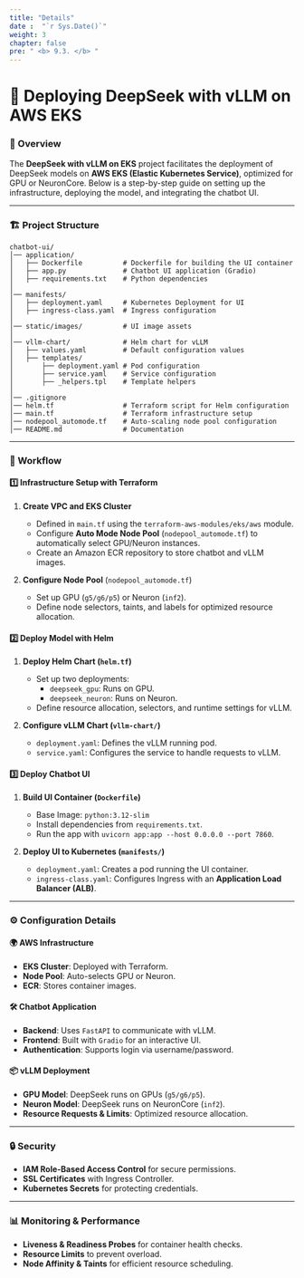 ```yaml
---
title: "Details"
date :  "`r Sys.Date()`" 
weight: 3
chapter: false
pre: " <b> 9.3. </b> "
---
```



# 🚀 Deploying DeepSeek with vLLM on AWS EKS  

### 📌 Overview  
The **DeepSeek with vLLM on EKS** project facilitates the deployment of DeepSeek models on **AWS EKS (Elastic Kubernetes Service)**, optimized for GPU or NeuronCore. Below is a step-by-step guide on setting up the infrastructure, deploying the model, and integrating the chatbot UI.  

---  
### 🏗️ Project Structure  
```
chatbot-ui/
│── application/
│   ├── Dockerfile          # Dockerfile for building the UI container  
│   ├── app.py              # Chatbot UI application (Gradio)  
│   ├── requirements.txt    # Python dependencies  
│
│── manifests/
│   ├── deployment.yaml     # Kubernetes Deployment for UI  
│   ├── ingress-class.yaml  # Ingress configuration  
│
│── static/images/          # UI image assets  
│
│── vllm-chart/             # Helm chart for vLLM  
│   ├── values.yaml         # Default configuration values  
│   ├── templates/
│       ├── deployment.yaml # Pod configuration  
│       ├── service.yaml    # Service configuration  
│       ├── _helpers.tpl    # Template helpers  
│
│── .gitignore  
│── helm.tf                 # Terraform script for Helm configuration  
│── main.tf                 # Terraform infrastructure setup  
│── nodepool_automode.tf    # Auto-scaling node pool configuration  
│── README.md               # Documentation  
```  
---  
### 🔄 Workflow  

#### 1️⃣ Infrastructure Setup with Terraform  
1. **Create VPC and EKS Cluster**  
   - Defined in `main.tf` using the `terraform-aws-modules/eks/aws` module.  
   - Configure **Auto Mode Node Pool** (`nodepool_automode.tf`) to automatically select GPU/Neuron instances.  
   - Create an Amazon ECR repository to store chatbot and vLLM images.  

2. **Configure Node Pool** (`nodepool_automode.tf`)  
   - Set up GPU (`g5/g6/p5`) or Neuron (`inf2`).  
   - Define node selectors, taints, and labels for optimized resource allocation.  

#### 2️⃣ Deploy Model with Helm  
1. **Deploy Helm Chart (`helm.tf`)**  
   - Set up two deployments:  
     - `deepseek_gpu`: Runs on GPU.  
     - `deepseek_neuron`: Runs on Neuron.  
   - Define resource allocation, selectors, and runtime settings for vLLM.  

2. **Configure vLLM Chart (`vllm-chart/`)**  
   - `deployment.yaml`: Defines the vLLM running pod.  
   - `service.yaml`: Configures the service to handle requests to vLLM.  

#### 3️⃣ Deploy Chatbot UI  
1. **Build UI Container (`Dockerfile`)**  
   - Base Image: `python:3.12-slim`  
   - Install dependencies from `requirements.txt`.  
   - Run the app with `uvicorn app:app --host 0.0.0.0 --port 7860`.  

2. **Deploy UI to Kubernetes (`manifests/`)**  
   - `deployment.yaml`: Creates a pod running the UI container.  
   - `ingress-class.yaml`: Configures Ingress with an **Application Load Balancer (ALB)**.  

---  
### ⚙️ Configuration Details  

#### 🌍 **AWS Infrastructure**  
- **EKS Cluster**: Deployed with Terraform.  
- **Node Pool**: Auto-selects GPU or Neuron.  
- **ECR**: Stores container images.  

#### 🛠 **Chatbot Application**  
- **Backend**: Uses `FastAPI` to communicate with vLLM.  
- **Frontend**: Built with `Gradio` for an interactive UI.  
- **Authentication**: Supports login via username/password.  

#### 📦 **vLLM Deployment**  
- **GPU Model**: DeepSeek runs on GPUs (`g5/g6/p5`).  
- **Neuron Model**: DeepSeek runs on NeuronCore (`inf2`).  
- **Resource Requests & Limits**: Optimized resource allocation.  

---  
### 🔒 Security  
- **IAM Role-Based Access Control** for secure permissions.  
- **SSL Certificates** with Ingress Controller.  
- **Kubernetes Secrets** for protecting credentials.  

---  
### 📊 Monitoring & Performance  
- **Liveness & Readiness Probes** for container health checks.  
- **Resource Limits** to prevent overload.  
- **Node Affinity & Taints** for efficient resource scheduling.  